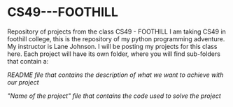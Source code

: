 # CS49---FOOTHILL
Repository of projects from the class CS49 - FOOTHILL
I am taking CS49 in foothill college, this is the repository of my python programming adventure. My instructor is Lane Johnson. I will be posting my projects for this class here.
Each project will have its own folder, where you will find sub-folders that contain a:


_README file that contains the description of what we want to achieve with our project_

_"Name of the project" file that contains the code used to solve the project_
